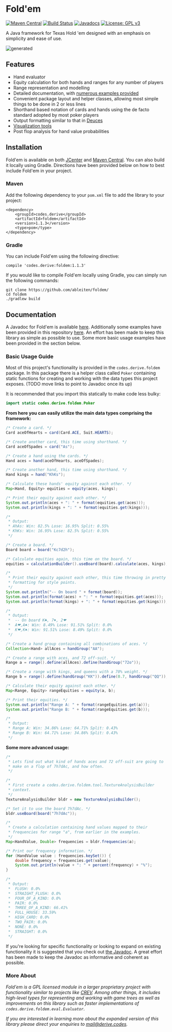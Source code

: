 # Fold'em
[![Maven Central](https://maven-badges.herokuapp.com/maven-central/codes.derive/foldem/badge.svg)](https://maven-badges.herokuapp.com/maven-central/codes.derive/foldem) [![Build Status](https://travis-ci.com/ableiten/foldem.svg?token=BhqqkCqh5epy6HEo9gsq&branch=master)](https://travis-ci.com/ableiten/foldem) [![Javadocs](http://javadoc.io/badge/codes.derive/foldem.svg?color=red&label=documentation)](http://javadoc.io/doc/codes.derive/foldem) [![License: GPL v3](https://img.shields.io/badge/License-GPL%20v3-blue.svg)](http://www.gnu.org/licenses/gpl-3.0)

A Java framework for Texas Hold 'em designed with an emphasis on simplicity and ease of use.

![generated](https://cloud.githubusercontent.com/assets/22860251/26515949/098694ae-42d4-11e7-9d82-5005d8d0f544.png)

## Features
- Hand evaluator
- Equity calculation for both hands and ranges for any number of players
- Range representation and modelling
- Detailed documentation, with [numerous examples provided](https://github.com/ableiten/foldem/tree/master/src/main/java/codes/derive/foldem/example)
- Convenient package layout and helper classes, allowing most simple things to be done in 2 or less lines
- Shorthand based notation of cards and hands using the de facto standard adopted by most poker players
- Output formatting similar to that in [Deuces](https://github.com/worldveil/deuces)
- [Visualization tools](https://cloud.githubusercontent.com/assets/22860251/24349083/7085e25a-133a-11e7-8649-f0a3ab6bcd58.png)
- Post flop analysis for hand value probabilities

## Installation
Fold'em is available on both [JCenter](https://bintray.com/bintray/jcenter) and [Maven Central](https://mvnrepository.com/). You can also build it locally using Gradle. Directions have been provided below on how to best include Fold'em in your project.

### Maven
Add the following dependency to your `pom.xml` file to add the library to your project:
```
<dependency>
	<groupId>codes.derive</groupId>
	<artifactId>foldem</artifactId>
	<version>1.1.3</version>
	<type>pom</type>
</dependency>
```

### Gradle

You can include Fold'em using the following directive:
```
compile 'codes.derive:foldem:1.1.3'
```

If you would like to compile Fold'em locally using Gradle, you can simply run the following commands:
```
git clone https://github.com/ableiten/foldem/
cd foldem
./gradlew build
```

## Documentation
A Javadoc for Fold'em is available [here](http://javadoc.io/doc/codes.derive/foldem/1.1.3). Additionally some examples have been provided in this repository [here](/src/main/java/codes/derive/foldem/example). An effort has been made to keep this library as simple as possible to use. Some more basic usage examples have been provided in the section below.

### Basic Usage Guide
Most of this project's functionality is provided in the `codes.derive.foldem` package. In this package there is a helper class called `Poker` containing static functions for creating and working with the data types this project exposes. (TODO move links to point to Javadoc once its up)

It is recommended that you import this statically to make code less bulky:
```java
import static codes.derive.foldem.Poker
```

**From here you can easily utilize the main data types comprising the framework:**
```java
/* Create a card. */
Card aceOfHearts = card(Card.ACE, Suit.HEARTS);

/* Create another card, this time using shorthand. */
Card aceOfSpades = card("As");

/* Create a hand using the cards. */
Hand aces = hand(aceOfHearts, aceOfSpades);

/* Create another hand, this time using shorthand. */
Hand kings = hand("KhKs");

/* Calculate these hands' equity against each other. */
Map<Hand, Equity> equities = equity(aces, kings);

/* Print their equity against each other. */
System.out.println(aces + ": " + format(equities.get(aces)));
System.out.println(kings + ": " + format(equities.get(kings)));

/*
 * Output:
 * AhAs: Win: 82.5% Lose: 16.95% Split: 0.55%
 * KhKs: Win: 16.95% Lose: 82.5% Split: 0.55%
 */

/* Create a board. */
Board board = board("Kc7d2h");

/* Calculate equities again, this time on the board. */
equities = calculationBuilder().useBoard(board).calculate(aces, kings);

/* 
 * Print their equity against each other, this time throwing in pretty
 * formatting for style points.
 */
System.out.println("-- On board " + format(board));
System.out.println(format(aces) + ": " + format(equities.get(aces)));
System.out.println(format(kings) + ": " + format(equities.get(kings)));

/*
 * Output:
 * 	-- On board K♣, 7♦, 2❤
 * 	A❤,A♠: Win: 8.49% Lose: 91.51% Split: 0.0%
 * 	K❤,K♠: Win: 91.51% Lose: 8.49% Split: 0.0%
 */

/* Create a hand group containing all combinations of aces. */
Collection<Hand> allAces = handGroup("AA");

/* Create a range with aces, and 72 off-suit. */
Range a = range().define(allAces).define(handGroup("72o"));

/* Create a range with kings, and queens with a 70% weight. */
Range b = range().define(handGroup("KK")).define(0.7, handGroup("QQ"));

/* Calculate their equity against each other. */
Map<Range, Equity> rangeEquities = equity(a, b);

/* Print their equities. */
System.out.println("Range A: " + format(rangeEquities.get(a)));
System.out.println("Range B: " + format(rangeEquities.get(b)));

/*
 * Output:
 * Range A: Win: 34.86% Lose: 64.71% Split: 0.43%
 * Range B: Win: 64.71% Lose: 34.86% Split: 0.43%
 */
```

**Some more advanced usage:**
```java
/*
 * Lets find out what kind of hands aces and 72 off-suit are going to
 * make on a flop of 7h7dAc, and how often.
 */

/*
 * First create a codes.derive.foldem.tool.TextureAnalysisBuilder
 * context.
 */
TextureAnalysisBuilder bldr = new TextureAnalysisBuilder();

/* Set it to use the board 7h7dAc. */
bldr.useBoard(board("7h7dAc"));

/*
 * Create a calculation containing hand values mapped to their
 * frequencies for range "a", from earlier in the examples.
 */
Map<HandValue, Double> frequencies = bldr.frequencies(a);

/* Print our frequency information. */
for (HandValue value : frequencies.keySet()) {
	double frequency = frequencies.get(value);
	System.out.println(value + ": " + percent(frequency) + "%");
}

/*
 * Output:
 * 	FLUSH: 0.0%
 * 	STRAIGHT_FLUSH: 0.0%
 * 	FOUR_OF_A_KIND: 0.0%
 * 	PAIR: 0.0%
 * 	THREE_OF_A_KIND: 66.41%
 * 	FULL_HOUSE: 33.59%
 * 	HIGH_CARD: 0.0%
 * 	TWO_PAIR: 0.0%
 * 	NONE: 0.0%
 * 	STRAIGHT: 0.0%
 */

```

If you're looking for specific functionality or looking to expand on existing functionality it is suggested that you check out [the Javadoc](http://javadoc.io/doc/codes.derive/foldem/1.1.3). A great effort has been made to keep the Javadoc as informative and coherent as possible.

### More About
*Fold'em is a GPL licensed module in a larger proprietary project with functionality similar to projects like [CREV](http://gtorangebuilder.com/). Among other things, it includes high-level types for representing and working with game trees as well as improvements on this library such as faster implementations of `codes.derive.foldem.eval.Evaluator`.*

*If you are interested in learning more about the expanded version of this library please direct your enquiries to mail@derive.codes.*
